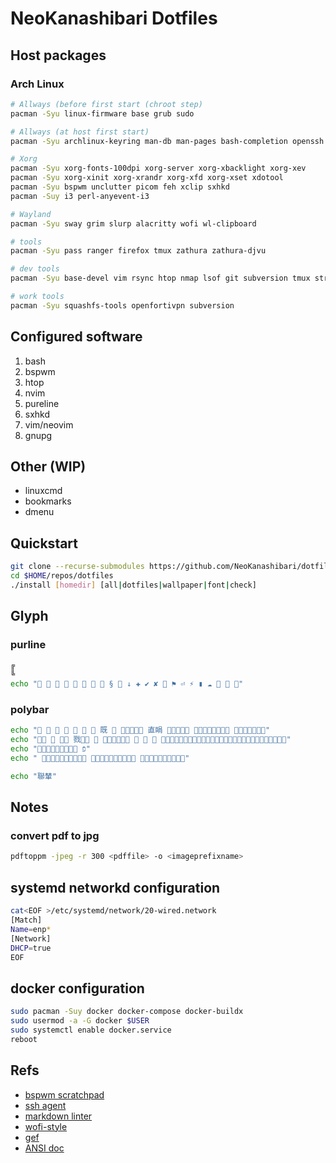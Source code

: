 # NeoKanashibari Dotfiles

## Host packages

### Arch Linux

```sh
# Allways (before first start (chroot step)
pacman -Syu linux-firmware base grub sudo

# Allways (at host first start)
pacman -Syu archlinux-keyring man-db man-pages bash-completion openssh

# Xorg
pacman -Syu xorg-fonts-100dpi xorg-server xorg-xbacklight xorg-xev
pacman -Syu xorg-xinit xorg-xrandr xorg-xfd xorg-xset xdotool
pacman -Syu bspwm unclutter picom feh xclip sxhkd
pacman -Suy i3 perl-anyevent-i3

# Wayland
pacman -Syu sway grim slurp alacritty wofi wl-clipboard

# tools
pacman -Syu pass ranger firefox tmux zathura zathura-djvu

# dev tools
pacman -Syu base-devel vim rsync htop nmap lsof git subversion tmux strace

# work tools
pacman -Syu squashfs-tools openfortivpn subversion
```

## Configured software

1. bash
1. bspwm
1. htop
1. nvim
1. pureline
1. sxhkd
1. vim/neovim
1. gnupg

## Other (WIP)

* linuxcmd
* bookmarks
* dmenu

## Quickstart

```sh
git clone --recurse-submodules https://github.com/NeoKanashibari/dotfiles.git $HOME/repos/dotfiles
cd $HOME/repos/dotfiles
./install [homedir] [all|dotfiles|wallpaper|font|check]
```

## Glyph

### purline

```sh
╔
╚
echo "        §  ↓ ✚ ✔ ✘  ⚑ ⏎ ⚡ ▮ ☁   "
```

### polybar

```sh
echo "       既   直睊   "
echo "   戮      "
echo " פֿ"
echo "   "

echo "聯輦"
```

## Notes

### convert pdf to jpg

```sh
pdftoppm -jpeg -r 300 <pdffile> -o <imageprefixname>
```

## systemd networkd configuration

```sh
cat<EOF >/etc/systemd/network/20-wired.network
[Match]
Name=enp*
[Network]
DHCP=true
EOF
```

## docker configuration

```sh
sudo pacman -Suy docker docker-compose docker-buildx
sudo usermod -a -G docker $USER
sudo systemctl enable docker.service
reboot
```


## Refs

- [bspwm scratchpad](https://wiki.archlinux.org/title/Bspwm#Scratchpad)
- [ssh agent](https://stackoverflow.com/questions/18880024/start-ssh-agent-on-login)
- [markdown linter](https://github.com/markdownlint/markdownlint)
- [wofi-style](https://raw.githubusercontent.com/dracula/wofi/master/style.css)
- [gef](https://gef.readthedocs.io/en/master/)
- [ANSI doc](https://gist.github.com/fnky/458719343aabd01cfb17a3a4f7296797)
